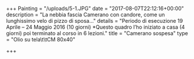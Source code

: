 +++
Painting = "/uploads/5-1.JPG"
date = "2017-08-07T22:12:16+00:00"
description = "La nebbia fascia Camerano con candore, come un lunghissimo velo di pizzo di sposa..."
details = "Periodo di esecuzione 19 Aprile – 24 Maggio 2016 (10 giorni) *Questo quadro l’ho iniziato a casa (4 giorni) poi  terminato al corso in 6 lezioni."
title = "Camerano sospesa"
type = "Olio su tela\t\tCM 80x40"

+++
